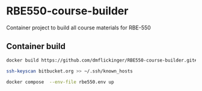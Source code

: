 # RBE550-course-builder
Container project to build all course materials for RBE-550

## Container build

```sh
docker build https://github.com/dmflickinger/RBE550-course-builder.git#main
```


```sh
ssh-keyscan bitbucket.org >> ~/.ssh/known_hosts
```

```sh
docker compose  --env-file rbe550.env up
```


